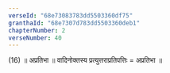 ```yaml
---
verseId: "68e73083783dd5503360df75"
granthaId: "68e7307d783dd5503360deb1"
chapterNumber: 2
verseNumber: 40
---
```


(16) ॥ अप्रतिभा ॥ वादिनोक्तस्य प्रत्युत्तराप्रतिपत्तिः = अप्रतिभा ॥
